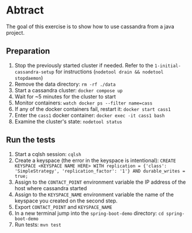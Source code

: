 # Abtract

The goal of this exercise is to show how to use cassandra from a java project.

## Preparation

1. Stop the previously started cluster if needed. Refer to the `1-initial-cassandra-setup` for instructions (`nodetool drain && nodetool stopdaemon`)
1. Remove the data directory: `rm -rf ./data`
1. Start a cassandra cluster: `docker compose up`
1. Wait for ~5 minutes for the cluster to start
1. Monitor containers: `watch docker ps --filter name=cass`
1. If any of the docker containers fail, restart it: `docker start cass1`
1. Enter the `cass1` docker container: `docker exec -it cass1 bash`
1. Examine the cluster's state: `nodetool status`

## Run the tests

1. Start a cqlsh session: `cqlsh`
1. Create a keyspace (the error in the keyspace is intentional): `CREATE KEYSPACE <KEYSPACE NAME HERE> WITH replication = {'class': 'SimpleStrategy', 'replication_factor': '1'} AND durable_writes = true;`
1. Assign to the `CONTACT_POINT` environment variable the IP address of the host where cassandra started
1. Assign to the `KEYSPACE_NAME` environment variable the name of the keyspace you created on the second step.
1. Export `CONTACT_POINT` and `KEYSPACE_NAME`
1. In a new terminal jump into the `spring-boot-demo` directory: `cd spring-boot-demo`
1. Run tests: `mvn test`
